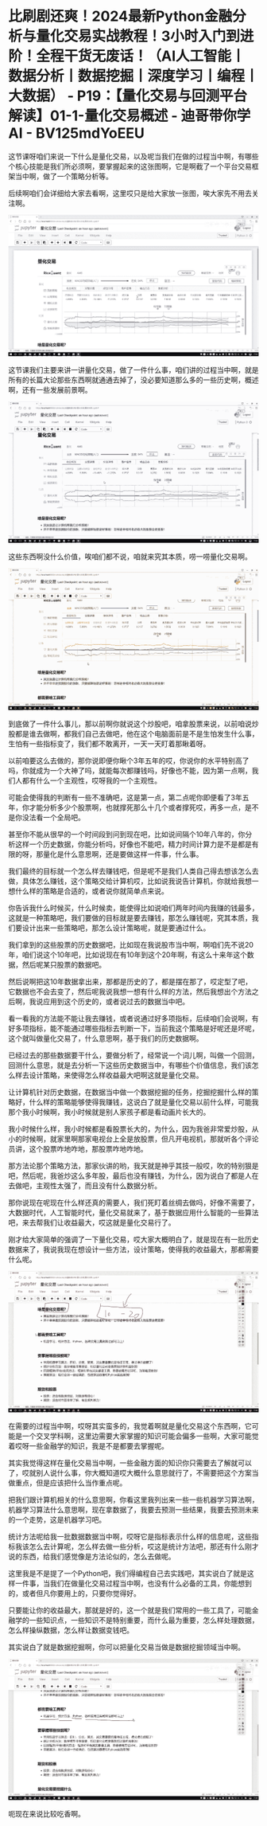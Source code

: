 # 比刷剧还爽！2024最新Python金融分析与量化交易实战教程！3小时入门到进阶！全程干货无废话！（AI人工智能丨数据分析丨数据挖掘丨深度学习丨编程丨大数据） - P19：【量化交易与回测平台解读】01-1-量化交易概述 - 迪哥带你学AI - BV125mdYoEEU

这节课呀咱们来说一下什么是量化交易，以及呢当我们在做的过程当中啊，有哪些个核心技能是我们所必须啊，要掌握起来的这张图啊，它是啊截了一个平台交易框架当中啊，做了一个策略分析等。

后续啊咱们会详细给大家去看啊，这里哎只是给大家放一张图，唉大家先不用去关注啊。

![](img/854f3191a41b4783d465a3a0060846b3_1.png)

这节课我们主要来讲一讲量化交易，做了一件什么事，咱们讲的过程当中啊，就是所有的长篇大论那些东西啊就通通去掉了，没必要知道那么多的一些历史啊，概述啊，还有一些发展前景啊。



![](img/854f3191a41b4783d465a3a0060846b3_3.png)

这些东西啊没什么价值，唉咱们都不说，咱就来究其本质，唠一唠量化交易啊。

![](img/854f3191a41b4783d465a3a0060846b3_5.png)

到底做了一件什么事儿，那以前啊你就说这个炒股吧，咱拿股票来说，以前咱说炒股都是谁去做啊，都我们自己去做吧，他在这个电脑面前是不是生怕发生什么事，生怕有一些指标变了，我们都不敢离开，一天一天盯着那瞅着呀。

以前咱要这么去做的，那你说即便你瞅个3年五年的哎，你说你的水平特别高了吗，你就成为一个大神了吗，就能每次都赚钱吗，好像也不能，因为第一点啊，我们人都有什么一个主观性，哎呀我的一个主观性。

可能会使得我的判断有一些不准确吧，这是第一点，第二点呢你即便看了3年五年，你才能分析多少个股票啊，也就撑死那么十几个或者撑死哎，再多一点，是不是你没法看一个全局吧。

甚至你不能从很早的一个时间段到问到现在吧，比如说间隔个10年八年的，你分析这样一个历史数据，你能分析吗，好像也不能吧，精力时间计算力是不是都是有限的呀，那量化是什么意思啊，还是要做这样一件事，什么事。

我们最终的目标就一个怎么样去赚钱吧，但是呢不是我们人类自己得去想该怎么去做，具体怎么赚钱，这个策略交给计算机哎，比如说我说告计算机，你就给我想一想什么样的策略是合适的，或者说你就简单点来说。

你告诉我什么时候买，什么时候卖，能使得比如说咱们两年时间内我赚的钱最多，这就是一种策略吧，我们要做的目标就是要去赚钱，那怎么赚钱呢，究其本质，我们要设计出来一些策略吧，那怎么设计策略呢，就是要通过什么。

我们拿到的这些股票的历史数据吧，比如现在我说股市当中啊，啊咱们先不说20年，咱们说这个10年吧，比如说现在有10年到这个20年啊，有这么十来年这个数据，然后呢某只股票的数据吧。

然后说啊把这10年数据拿出来，那都是历史的了，都是摆在那了，哎定型了吧，它数据也不会去变了，然后呢我说我想一想有什么样的方法，然后我想出个方法之后啊，我说应用到这个历史的，或者说过去的数据当中吧。

看一看我的方法能不能让我去赚钱，或者说通过好多项指标，后续咱们会说啊，有好多项指标，能不能通过哪些指标去判断一下，当前我这个策略是好呢还是坏呢，这个就叫做量化交易了，什么意思啊，基于我们的历史数据啊。

已经过去的那些数据要干什么，要做分析了，经常说一个词儿啊，叫做一个回测，回测什么意思，就是去分析一下这些历史数据当中，有哪些个价值信息，我们该怎么样去设计策略，来使得怎么样收益最大吧啊这就是量化交易。

让计算机针对历史数据，在数据当中做一个数据挖掘的任务，挖掘挖掘什么样的策略好，什么样的策略能够使得我赚钱，这说白了就是量化交易以前什么样，可能我那个我小时候啊，我小时候就是别人家孩子都是看动画片长大的。

我小时候什么样，我小时候都是看股票长大的，为什么，因为我爸非常爱炒股，从小的时候啊，就家里啊那家电视台上全是放股票，但凡开电视机，那就听各个评论员讲，这个股票咋地咋地，那股票咋地咋地。

那方法论那个策略方法，那家伙讲的哟，我天就是神乎其技一般哎，吹的特别狠是吧，然后呢，我爸炒这么多年股，最后也没有赚钱，为什么，因为说白了都是人在去做吧，主观性太强了，而且没有什么数据分析。

那你说现在呢现在什么样还真的需要人，我们死盯着丝绸去做吗，好像不需要了，大数据时代，人工智能时代，量化交易就来了，基于数据应用什么智能的一些算法吧，来去帮我们让收益最大，哎这就是量化交易行了。

刚才给大家简单的强调了一下量化交易，哎大家大概明白了，就是现在有一批历史数据来了，我说我现在想设计一些方法，设计策略，使得我的收益最大，那都需要什么呢。



![](img/854f3191a41b4783d465a3a0060846b3_7.png)

在需要的过程当中啊，哎呀其实蛮多的，我觉着啊就是量化交易这个东西啊，它可能是一个交叉学科啊，这里边需要大家掌握的知识可能会偏多一些啊，大家可能觉着哎呀一些金融学的知识，我是不是都要去掌握呢。

其实我觉得这样在量化交易当中啊，一些金融方面的知识你只需要去了解就可以了，哎就别人说什么事，你大概知道哎大概什么意思就行了，不需要把这个方案当做重点，但是应该把什么当作重点呢。

把我们跟计算机相关的什么意思啊，你看这里我列出来一些一些机器学习算法啊，机器学习算法什么意思啊，现在拿数据了，我要去预测一些结果，我要去预测未来的一个走势，这是机器学习吧。

统计方法呢给我一批数据数据当中啊，哎呀它是指标表示什么样的信息呢，这些指标我该怎么去计算呢，怎么样去做一些分析，哎这是统计方法吧，那还有什么刚才说的东西，给我们感觉像是方法论似的，怎么去做呢。

这里我是不是提了一个Python吧，我们得编程自己去实践吧，其实说白了就是这样一件事，当我们在做量化交易过程当中啊，也没有什么必备的工具，你能想到的，或者但凡你要用上的，只要你觉得好。

只要能让你的收益最大，那就是好的，这一个就是我们常用的一些工具了，可能金融学的一些知识点，一些知识不是特别重要，而什么最为重要，怎么样处理数据，怎么样操纵数据，怎么样让数据变钱吧。

其实说白了就是数据挖掘啊，你可以把量化交易当做是数据挖掘领域当中啊。

![](img/854f3191a41b4783d465a3a0060846b3_9.png)

呃现在来说比较吃香啊。